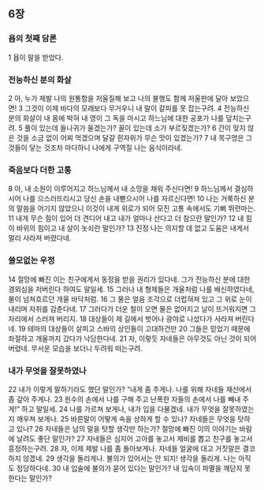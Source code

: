 ## 6장
### 욥의 첫째 담론
1 욥이 말을 받았다.
### 전능하신 분의 화살
2 아, 누가 제발 나의 원통함을 저울질해 보고 나의 불행도 함께 저울판에 달아 보았으면!
3 그것이 이제 바다의 모래보다 무거우니 내 말이 갈피를 못 잡는구려.
4 전능하신 분의 화살이 내 몸에 박혀 내 영이 그 독을 마시고 하느님에 대한 공포가 나를 덮치는구려.
5 풀이 있는데 들나귀가 울겠는가? 꼴이 있는데 소가 부르짖겠는가?
6 간이 맞지 않은 것을 소금 없이 어찌 먹겠으며 달걀 흰자위가 무슨 맛이 있겠는가?
7 내 목구멍은 그것들이 닿는 것조차 마다하니 나에게 구역질 나는 음식이라네.
### 죽음보다 더한 고통
8 아, 내 소원이 이루어지고 하느님께서 내 소망을 채워 주신다면!
9 하느님께서 결심하시어 나를 으스러뜨리시고 당신 손을 내뻗으시어 나를 자르신다면!
10 나는 거룩하신 분의 말씀을 어기지 않았으니 이것이 내게 위로가 되어 모진 고통 속에서도 기뻐 뛰련마는.
11 내게 무슨 힘이 있어 더 견디어 내고 내가 얼마나 산다고 더 참으란 말인가?
12 내 힘이 바위의 힘이고 내 살이 놋쇠란 말인가?
13 진정 나는 의지할 데 없고 도움은 내게서 멀리 사라져 버렸다네.
### 쓸모없는 우정
14 절망에 빠진 이는 친구에게서 동정을 받을 권리가 있다네. 그가 전능하신 분에 대한 경외심을 저버린다 하여도 말일세.
15 그러나 내 형제들은 개울처럼 나를 배신하였다네, 물이 넘쳐흐르던 개울 바닥처럼.
16 그 물은 얼음 조각으로 더럽혀져 있고 그 위로 눈이 내리며 자취를 감춘다네.
17 그러다가 더운 철이 오면 물은 없어지고 날이 뜨거워지면 그 자리에서 스러져 버리지.
18 대상들이 제 길에서 벗어나 광야로 나섰다가 사라져 버린다네.
19 테마의 대상들이 살피고 스바의 상인들이 고대하건만
20 그들은 믿었기 때문에 좌절하고 개울까지 갔다가 낙담한다네.
21 자, 이렇듯 자네들은 아무것도 아닌 것이 되어 버렸네. 무서운 모습을 보더니 두려워 떠는구려.
### 내가 무엇을 잘못하였나
22 내가 이렇게 말하기라도 했단 말인가? “내게 좀 주게나. 나를 위해 자네들 재산에서 좀 갚아 주게나.
23 원수의 손에서 나를 구해 주고 난폭한 자들의 손에서 나를 빼내 주게!” 하고 말일세.
24 나를 가르쳐 보게나, 내가 입을 다물겠네. 내가 무엇을 잘못하였는지 깨우쳐 보게나.
25 바른말이 어떻게 속을 상하게 할 수 있나? 자네들은 무엇을 탓하고 있나?
26 자네들은 남의 말을 탓할 생각만 하는가? 절망에 빠진 이의 이야기는 바람에 날려도 좋단 말인가?
27 자네들은 심지어 고아를 놓고서 제비를 뽑고 친구를 놓고서 흥정하는구려.
28 자, 이제 제발 나를 좀 돌아보게나. 자네들 얼굴에 대고 거짓말은 결코 하지 않겠네.
29 생각을 돌리게나. 불의가 있어서는 안 되지! 생각을 돌리게. 나는 아직도 정당하다네.
30 내 입술에 불의가 묻어 있다는 말인가? 내 입속이 파멸을 깨닫지 못한다는 말인가?
